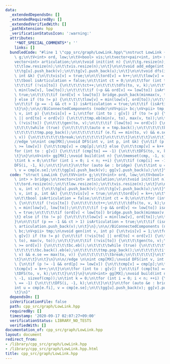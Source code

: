 ```yaml
---
data:
  _extendedDependsOn: []
  _extendedRequiredBy: []
  _extendedVerifiedWith: []
  _pathExtension: hpp
  _verificationStatusIcon: ':warning:'
  attributes:
    '*NOT_SPECIAL_COMMENTS*': ''
    links: []
  bundledCode: "#line 1 \"cpp_src/graph/LowLink.hpp\"\nstruct LowLink {\n\tVV<int>\
    \ g;\n\tV<int> ord, low;\n\tV<bool> vis;\n\tvector<pair<int, int> > bridge;\n\t\
    vector<int> articulation;\n\n\tvoid init(int n) {\n\t\tg.resize(n);\n\t\tord.resize(n);\n\
    \t\tlow.resize(n);\n\t\tvis.resize(n);\n\t}\n\n\tvoid add_edge(int u, int v) {\n\
    \t\tg[u].push_back(v);\n\t\tg[v].push_back(u);\n\t}\n\n\tvoid dfs(int v, int p,\
    \ int &k) {\n\t\tvis[v] = true;\n\n\t\tord[v] = k++;\n\t\tlow[v] = ord[v];\n\n\
    \t\tbool isArticulation = false;\n\t\tint ct = 0;\n\n\t\tfor (int to : g[v]) {\n\
    \t\t\tif (!vis[to]) {\n\t\t\t\tct++;\n\t\t\t\tdfs(to, v, k);\n\t\t\t\tlow[v] =\
    \ min(low[v], low[to]);\n\t\t\t\tif (~p && ord[v] <= low[to]) isArticulation =\
    \ true;\n\t\t\t\tif (ord[v] < low[to]) bridge.push_back(minmax(v, to));\n\t\t\t\
    } else if (to != p) {\n\t\t\t\tlow[v] = min(low[v], ord[to]);\n\t\t\t}\n\t\t}\n\
    \n\t\tif (p == -1 && ct > 1) isArticulation = true;\n\t\tif (isArticulation) articulation.push_back(v);\n\
    \t}\n};\n\n//BiConnectedComponents (node)\nVV<pii> bc;\nV<pii> tmp;\n\nvoid gen(int\
    \ v, int p) {\n\tvis[v] = 1;\n\tfor (int to : g[v]) if (to != p) {\n\t\tif (!vis[to]\
    \ || ord[to] < ord[v]) {\n\t\t\ttmp.eb(min(v, to), max(v, to));\n\t\t}\n\t\tif\
    \ (!vis[to]) {\n\t\t\tgen(to, v);\n\t\t\tif (low[to] >= ord[v]) {\n\t\t\t\tbc.eb();\n\
    \t\t\t\twhile (true) {\n\t\t\t\t\tauto e = tmp.back();\n\t\t\t\t\tbc.back().eb(e);\n\
    \t\t\t\t\ttmp.pop_back();\n\t\t\t\t\tif (e.fi == min(to, v) && e.se == max(to,\
    \ v)) {\n\t\t\t\t\t\tbreak;\n\t\t\t\t\t}\n\t\t\t\t}\n\t\t\t}\n\t\t}\n\t}\n}\n\n\
    //edge \n\nint cmp[MX];\nvoid DFS(int v, int p, int &k) {\n\tif (p != -1 && ord[p]\
    \ >= low[v]) {\n\t\tcmp[v] = cmp[p];\n\t} else {\n\t\tcmp[v] = k++;\n\t}\n\n\t\
    for (int to : g[v]) {\n\t\tif (cmp[to] == -1) {\n\t\t\tDFS(to, v, k);\n\t\t}\n\
    \t}\n}\n\nV<int> gg[MX];\nvoid build(int n) {\n\tmemset(cmp, -1, sizeof(cmp));\n\
    \tint k = 0;\n\tfor (int i = 0; i < n; ++i) {\n\t\tif (cmp[i] == -1) {\n\t\t\t\
    DFS(i, -1, k);\n\t\t}\n\t}\n\tfor (auto &e : bridge) {\n\t\tint u = cmp[e.fi],\
    \ v = cmp[e.se];\n\t\tgg[u].push_back(v); gg[v].push_back(u);\n\t}\n}\n"
  code: "struct LowLink {\n\tVV<int> g;\n\tV<int> ord, low;\n\tV<bool> vis;\n\tvector<pair<int,\
    \ int> > bridge;\n\tvector<int> articulation;\n\n\tvoid init(int n) {\n\t\tg.resize(n);\n\
    \t\tord.resize(n);\n\t\tlow.resize(n);\n\t\tvis.resize(n);\n\t}\n\n\tvoid add_edge(int\
    \ u, int v) {\n\t\tg[u].push_back(v);\n\t\tg[v].push_back(u);\n\t}\n\n\tvoid dfs(int\
    \ v, int p, int &k) {\n\t\tvis[v] = true;\n\n\t\tord[v] = k++;\n\t\tlow[v] = ord[v];\n\
    \n\t\tbool isArticulation = false;\n\t\tint ct = 0;\n\n\t\tfor (int to : g[v])\
    \ {\n\t\t\tif (!vis[to]) {\n\t\t\t\tct++;\n\t\t\t\tdfs(to, v, k);\n\t\t\t\tlow[v]\
    \ = min(low[v], low[to]);\n\t\t\t\tif (~p && ord[v] <= low[to]) isArticulation\
    \ = true;\n\t\t\t\tif (ord[v] < low[to]) bridge.push_back(minmax(v, to));\n\t\t\
    \t} else if (to != p) {\n\t\t\t\tlow[v] = min(low[v], ord[to]);\n\t\t\t}\n\t\t\
    }\n\n\t\tif (p == -1 && ct > 1) isArticulation = true;\n\t\tif (isArticulation)\
    \ articulation.push_back(v);\n\t}\n};\n\n//BiConnectedComponents (node)\nVV<pii>\
    \ bc;\nV<pii> tmp;\n\nvoid gen(int v, int p) {\n\tvis[v] = 1;\n\tfor (int to :\
    \ g[v]) if (to != p) {\n\t\tif (!vis[to] || ord[to] < ord[v]) {\n\t\t\ttmp.eb(min(v,\
    \ to), max(v, to));\n\t\t}\n\t\tif (!vis[to]) {\n\t\t\tgen(to, v);\n\t\t\tif (low[to]\
    \ >= ord[v]) {\n\t\t\t\tbc.eb();\n\t\t\t\twhile (true) {\n\t\t\t\t\tauto e = tmp.back();\n\
    \t\t\t\t\tbc.back().eb(e);\n\t\t\t\t\ttmp.pop_back();\n\t\t\t\t\tif (e.fi == min(to,\
    \ v) && e.se == max(to, v)) {\n\t\t\t\t\t\tbreak;\n\t\t\t\t\t}\n\t\t\t\t}\n\t\t\
    \t}\n\t\t}\n\t}\n}\n\n//edge \n\nint cmp[MX];\nvoid DFS(int v, int p, int &k)\
    \ {\n\tif (p != -1 && ord[p] >= low[v]) {\n\t\tcmp[v] = cmp[p];\n\t} else {\n\t\
    \tcmp[v] = k++;\n\t}\n\n\tfor (int to : g[v]) {\n\t\tif (cmp[to] == -1) {\n\t\t\
    \tDFS(to, v, k);\n\t\t}\n\t}\n}\n\nV<int> gg[MX];\nvoid build(int n) {\n\tmemset(cmp,\
    \ -1, sizeof(cmp));\n\tint k = 0;\n\tfor (int i = 0; i < n; ++i) {\n\t\tif (cmp[i]\
    \ == -1) {\n\t\t\tDFS(i, -1, k);\n\t\t}\n\t}\n\tfor (auto &e : bridge) {\n\t\t\
    int u = cmp[e.fi], v = cmp[e.se];\n\t\tgg[u].push_back(v); gg[v].push_back(u);\n\
    \t}\n}"
  dependsOn: []
  isVerificationFile: false
  path: cpp_src/graph/LowLink.hpp
  requiredBy: []
  timestamp: '2020-09-17 02:07:27+09:00'
  verificationStatus: LIBRARY_NO_TESTS
  verifiedWith: []
documentation_of: cpp_src/graph/LowLink.hpp
layout: document
redirect_from:
- /library/cpp_src/graph/LowLink.hpp
- /library/cpp_src/graph/LowLink.hpp.html
title: cpp_src/graph/LowLink.hpp
---
```

